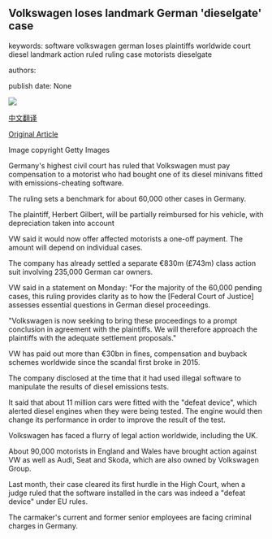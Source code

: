 ## Volkswagen loses landmark German 'dieselgate' case

keywords: software volkswagen german loses plaintiffs worldwide court diesel landmark action ruled ruling case motorists dieselgate

authors: 

publish date: None

![](https://ichef.bbci.co.uk/news/1024/branded_news/05F6/production/_101162510_gettyimages-109422673.jpg)

[中文翻译](Volkswagen%20loses%20landmark%20German%20%27dieselgate%27%20case_zh.md)

[Original Article](https://www.bbc.com/news/business-52795376)

Image copyright Getty Images

Germany's highest civil court has ruled that Volkswagen must pay compensation to a motorist who had bought one of its diesel minivans fitted with emissions-cheating software.

The ruling sets a benchmark for about 60,000 other cases in Germany.

The plaintiff, Herbert Gilbert, will be partially reimbursed for his vehicle, with depreciation taken into account

VW said it would now offer affected motorists a one-off payment. The amount will depend on individual cases.

The company has already settled a separate €830m (£743m) class action suit involving 235,000 German car owners.

VW said in a statement on Monday: "For the majority of the 60,000 pending cases, this ruling provides clarity as to how the [Federal Court of Justice] assesses essential questions in German diesel proceedings.

"Volkswagen is now seeking to bring these proceedings to a prompt conclusion in agreement with the plaintiffs. We will therefore approach the plaintiffs with the adequate settlement proposals."

VW has paid out more than €30bn in fines, compensation and buyback schemes worldwide since the scandal first broke in 2015.

The company disclosed at the time that it had used illegal software to manipulate the results of diesel emissions tests.

It said that about 11 million cars were fitted with the "defeat device", which alerted diesel engines when they were being tested. The engine would then change its performance in order to improve the result of the test.

Volkswagen has faced a flurry of legal action worldwide, including the UK.

About 90,000 motorists in England and Wales have brought action against VW as well as Audi, Seat and Skoda, which are also owned by Volkswagen Group.

Last month, their case cleared its first hurdle in the High Court, when a judge ruled that the software installed in the cars was indeed a "defeat device" under EU rules.

The carmaker's current and former senior employees are facing criminal charges in Germany.